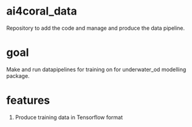 # ai4coral_data
Repository to add the code and manage and produce the data pipeline.

# goal
Make and run datapipelines for training on for underwater_od modelling package.

# features
1. Produce training data in Tensorflow format


